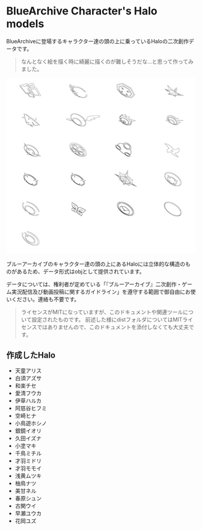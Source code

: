 # BlueArchive Character's Halo models

BlueArchiveに登場するキャラクター達の頭の上に乗っているHaloの二次創作データです。

> なんとなく絵を描く時に綺麗に描くのが難しそうだな…と思って作ってみました。

![halo_01](images/halo_01.png)

ブルーアーカイブのキャラクター達の頭の上にあるHaloには立体的な構造のものがあるため、データ形式はobjとして提供されています。

データについては、権利者が定めている「『ブルーアーカイブ』二次創作・ゲーム実況配信及び動画投稿に関するガイドライン」を遵守する範囲で御自由にお使いください。連絡も不要です。

> ライセンスがMITになっていますが、このドキュメントや関連ツールについて設定されたものです。
> 前述した様にdistフォルダについてはMITライセンスではありませんので、このドキュメントを添付しなくても大丈夫です。

## 作成したHalo

- 天童アリス
- 白須アズサ
- 和楽チセ
- 愛清フウカ
- 伊草ハルカ
- 阿慈谷ヒフミ
- 空崎ヒナ
- 小鳥遊ホシノ
- 銀鏡イオリ
- 久田イズナ
- 小塗マキ
- 千鳥ミチル
- 才羽ミドリ
- 才羽モモイ
- 浅黄ムツキ
- 柚鳥ナツ
- 美甘ネル
- 春原シュン
- 古関ウイ
- 早瀬ユウカ
- 花岡ユズ
